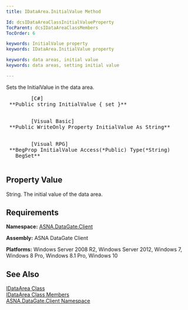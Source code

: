 ```yaml
---
title: IDataArea.InitialValue Method

Id: dcsIDataAreaClassInitialValueProperty
TocParent: dcsIDataAreaClassMembers
TocOrder: 6

keywords: InitialValue property
keywords: IDataArea.InitialValue property

keywords: data areas, initial value
keywords: data areas, setting initial value

---
```


Sets the InitialValue in the data area.
<pre>        <span class="lang">[C#]</span>
 **Public string InitialValue { set }** 
      </pre>
<pre>        <span class="lang">[Visual Basic] </span>
 **Public WriteOnly Property InitialValue As String** 
      </pre>
<pre class="prettyprint">
        <span class="lang">[Visual RPG]</span>
 **BegProp InitialValue Access(*Public) Type(*String) 
   BegSet** 
      </pre>

## Property Value

String. The initial value of the data area. 
## Requirements

**Namespace:** [ASNA.DataGate.Client](datagate-client-namespace.html) 

**Assembly:** ASNA DataGate Client

**Platforms:** Windows Server 2008 R2, Windows Server 2012, Windows 7, Windows 8 Pro, Windows 8.1 Pro, Windows 10
## See Also


[IDataArea Class](idataarea-class.html)
      <br />
[IDataArea Class Members](dcsIDataAreaMembers.html)
      <br />
[ASNA.DataGate.Client Namespace](datagate-client-namespace.html)

